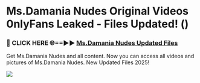 # Ms.Damania Nudes Original Videos 0nlyFans Leaked - Files Updated! ()

<h3>🔴 CLICK HERE 🌐==►► <a href="https://tinyurl.com/2p9ay9w9" rel="nofollow">Ms.Damania Nudes Updated Files</a></h3>

Get Ms.Damania Nudes and all content. Now you can access all videos and pictures of Ms.Damania Nudes. New Updated Files 2025!

[![](https://i.imgur.com/KQgVmj3.gif)](https://tinyurl.com/2p9ay9w9)

